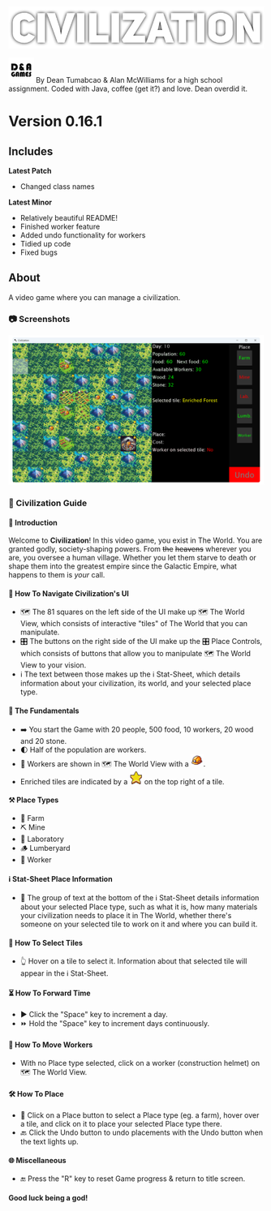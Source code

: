 <img src="images/logo.png">  

<img src="images/D&N Games Logo2.png" width="50"> By Dean Tumabcao & Alan McWilliams for a high school assignment. Coded with Java, coffee (get it?) and love. Dean overdid it.

# Version 0.16.1

## Includes  
**Latest Patch**
* Changed class names

**Latest Minor**
* Relatively beautiful README!
* Finished worker feature
* Added undo functionality for workers
* Tidied up code
* Fixed bugs

## About
A video game where you can manage a civilization.
### 📷 Screenshots
![](images/CivilizationScreenshot1.png)  
### 📖 Civilization Guide
#### 👋 Introduction
Welcome to **Civilization**! In this video game, you exist in The World. You are granted godly, society-shaping powers. From ~~the~~ ~~heavens~~ wherever you are, you oversee a human village.
Whether you let them starve to death or shape them into the greatest empire since 
the Galactic Empire, what happens to them is _your_ call.
#### 🧭 How To Navigate Civilization's UI
* 🗺️ The 81 squares on the left side of the UI make up 🗺️ The World View, which consists of interactive "tiles" of The World that you can manipulate.
* 🎛️ The buttons on the right side of the UI make up the 🎛️ Place Controls, 
which consists of buttons that allow you to manipulate 🗺️ The World View to your vision.
* ℹ️ The text between those makes up the ℹ️ Stat-Sheet, which details information
about your civilization, its world, and your selected place type.
#### 🧩 The Fundamentals
* ➡️ You start the Game with 20 people, 500 food, 10 workers, 20 wood and 20 stone.
* 🌓 Half of the population are workers.
* 👷 Workers are shown in 🗺️ The World View with a <img src="images/workerIcon.png" width="25">.
* Enriched tiles are indicated by a <img src="images/enrichedIcon.png" width="25"> on the top right of a tile.
#### ⚒️ Place Types
* 🌽 Farm
* ⛏️ Mine
* 🧪 Laboratory
* 🪵 Lumberyard
* 👐 Worker
#### ℹ️ Stat-Sheet Place Information
* 🤔 The group of text at the bottom of the ℹ️ Stat-Sheet details information about 
your selected Place type, such as what it is,  how many materials your civilization
needs to place it in The World, whether there's someone on your selected tile to work 
on it and where you can build it.
#### 🔎 How To Select Tiles
* 👆 Hover on a tile to select it. Information about that selected tile will appear 
in the ℹ️ Stat-Sheet.
#### ⏳ How To Forward Time
* ▶️ Click the "Space" key to increment a day.
* ⏩ Hold the "Space" key to increment days continuously.
#### 📌 How To Move Workers
* With no Place type selected, click on a worker (construction helmet) on 🗺️ The 
World View.
#### 🛠️ How To Place
* 🔨 Click on a Place button to select a Place type (eg. a farm), hover over a tile, 
and click on it to place your selected Place type there.
* 🔙 Click the Undo button to undo placements with the Undo button when the text 
lights up.
#### 🌐 Miscellaneous
* 🔚 Press the "R" key to reset Game progress & return to title screen.

#### Good luck being a god!
